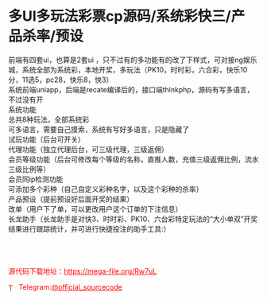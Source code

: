 # 多UI多玩法彩票cp源码/系统彩快三/产品杀率/预设

前端有四套ui，也算是2套ui ，只不过有的多功能有的改了下样式，可对接ng娱乐城，系统全部为系统彩，本地开奖，多玩法（PK10，时时彩，六合彩，快乐10分，11选5，pc28，快乐8，快3）<br>系统前端uniapp，后端是recate编译后的，接口端thinkphp，源码有写多语言，不过没有开<br>系统功能<br>总共8种玩法，全部系统彩<br>可多语言，需要自己摸索，系统有写好多语言，只是隐藏了<br>试玩功能（后台可开关）<br>代理功能（独立代理后台，可三级代理，三级返佣）<br>会员等级功能（后台可修改每个等级的名称，直推人数，充值三级返佣比例，流水三级比例等）<br>会员同ip检测功能<br>可添加多个彩种（自己自定义彩种名字，以及这个彩种的杀率）<br>产品预设（提前预设好后面开奖的结果）<br>改单（用户下了单，可以更改用户这个订单的下注信息）<br>长龙助手（长龙助手是对快3、时时彩、PK10、六台彩特定玩法的“大小单双”开奖结果进行跟踪统计，并可进行快捷投注的助手工具:）<br><br><br><br>


<p style="color: red;">源代码下载地址：<a href="https://mega-file.org/Rw7uL" style="color: red;">https://mega-file.org/Rw7uL</a></p><p style="color: red;"><img src="https://cdn-icons-png.flaticon.com/512/2111/2111646.png" alt="Telegram Icon" style="width: 16px; vertical-align: middle; margin-right: 5px;">Telegram:<a href="https://t.me/official_sourcecode" style="color: red;">@official_sourcecode</a></p>